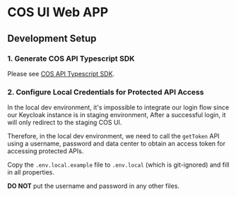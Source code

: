 # COS UI Web APP

## Development Setup

### 1. Generate COS API Typescript SDK

Please see [COS API Typescript SDK](../cube-frontend-api/README.md).

### 2. Configure Local Credentials for Protected API Access

In the local dev environment, it's impossible to integrate our login flow since our Keycloak instance is in staging environment, After a successful login, it will only redirect to the staging COS UI.

Therefore, in the local dev environment, we need to call the `getToken` API using a username, password and data center to obtain an access token for accessing protected APIs.

Copy the `.env.local.example` file to `.env.local` (which is git-ignored) and fill in all properties.

**DO NOT** put the username and password in any other files.
